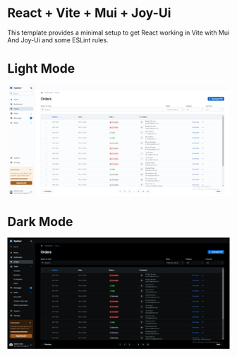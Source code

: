 # React + Vite + Mui + Joy-Ui

This template provides a minimal setup to get React working in Vite with Mui And Joy-Ui and some ESLint rules.

# Light Mode
![image info](./public/template.png)

# Dark Mode
![image info](./public/template1.png)